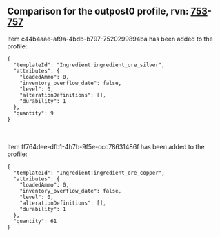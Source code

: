 ## Comparison for the outpost0 profile, rvn: [753](https://github.com/PRO100KatYT/FortniteProfileRevisions/tree/main/profiles/outpost0/753%20outpost0.json)-[757](https://github.com/PRO100KatYT/FortniteProfileRevisions/tree/main/profiles/outpost0/757%20outpost0.json)

Item c44b4aae-af9a-4bdb-b797-7520299894ba has been added to the profile:

```
{
  "templateId": "Ingredient:ingredient_ore_silver",
  "attributes": {
    "loadedAmmo": 0,
    "inventory_overflow_date": false,
    "level": 0,
    "alterationDefinitions": [],
    "durability": 1
  },
  "quantity": 9
}
```

<br><br>
Item ff764dee-dfb1-4b7b-9f5e-ccc78631486f has been added to the profile:

```
{
  "templateId": "Ingredient:ingredient_ore_copper",
  "attributes": {
    "loadedAmmo": 0,
    "inventory_overflow_date": false,
    "level": 0,
    "alterationDefinitions": [],
    "durability": 1
  },
  "quantity": 61
}
```

<br><br>
